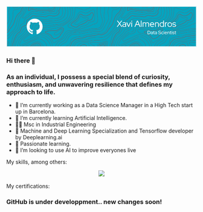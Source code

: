 

<!--
**AlmendrosCarmona/AlmendrosCarmona** is a ✨ _special_ ✨ repository because its `README.md` (this file) appears on your GitHub profile.

Here are some ideas to get you started:

- 🔭 I’m currently working on ...
- 🌱 I’m currently learning ...
- 👯 I’m looking to collaborate on ...
- 🤔 I’m looking for help with ...
- 💬 Ask me about ...
- 📫 How to reach me: ...
- 😄 Pronouns: ...
- ⚡ Fun fact: ...
-->

![plot](./header_github.png)

### Hi there 👋 
### As an individual, I possess a special blend of curiosity, enthusiasm, and unwavering resilience that defines my approach to life.

- 🔭 I’m currently working as a Data Science Manager in a High Tech start up in Barcelona. 
- 🌱 I’m currently learning Artificial Intelligence.
- 👨‍🎓 Msc in Industrial Engineering
- 🌟 Machine and Deep Learning Specialization and Tensorflow developer by Deeplearning.ai
- 🧠 Passionate learning.
- 👯 I’m looking to use AI to improve everyones live


My skills, among others: 

<p align="center">
  <a href="https://skillicons.dev">
    <img src="https://skillicons.dev/icons?i=aws,azure,docker,gcp,grafana,linux,matlab,mongodb,mysql,opencv,postgres,pytorch,sklearn,tensorflow,sqlite,qt,raspberrypi,arduino,linux,py,r,ros&perline=11" />
  </a>
</p>

My certifications: 



### GitHub is under developpment.. new changes soon! 
